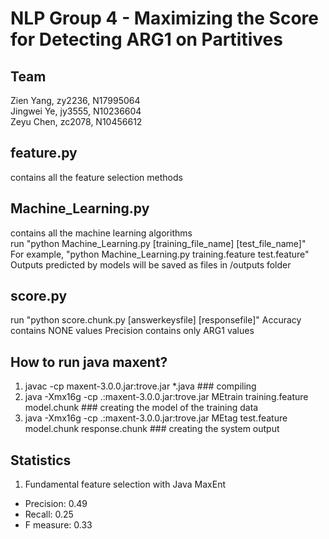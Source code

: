 # NLP Group 4 - Maximizing the Score for Detecting ARG1 on Partitives

## Team
Zien Yang, zy2236, N17995064  
Jingwei Ye, jy3555, N10236604  
Zeyu Chen, zc2078, N10456612  

## feature.py
contains all the feature selection methods

## Machine_Learning.py
contains all the machine learning algorithms <br />
run "python Machine_Learning.py [training_file_name] [test_file_name]" <br />
For example, "python Machine_Learning.py training.feature test.feature" <br />
Outputs predicted by models will be saved as files in /outputs folder <br />

## score.py
run "python score.chunk.py [answerkeysfile] [responsefile]"
Accuracy contains NONE values
Precision contains only ARG1 values

## How to run java maxent?
  1. javac -cp maxent-3.0.0.jar:trove.jar *.java ### compiling
  2. java -Xmx16g -cp .:maxent-3.0.0.jar:trove.jar MEtrain training.feature model.chunk ### creating the model of the training data
  3. java -Xmx16g -cp .:maxent-3.0.0.jar:trove.jar MEtag test.feature model.chunk response.chunk ### creating the system output


## Statistics
1. Fundamental feature selection with Java MaxEnt
  - Precision: 0.49
  - Recall: 0.25
  - F measure: 0.33
